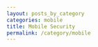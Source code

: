 ```yaml
---
layout: posts_by_category
categories: mobile
title: Mobile Security
permalink: /category/mobile
---
```

